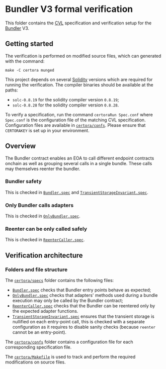 # Bundler V3 formal verification

This folder contains the [CVL](https://docs.certora.com/en/latest/docs/cvl/index.html) specification and verification setup for the [Bundler](../src/Bunlder.sol) V3.

## Getting started

The verification is performed on modified source files, which can generated with the command:

```
make -C certora munged
```

This project depends on several [Solidity](https://soliditylang.org/) versions which are required for running the verification.
The compiler binaries should be available at the paths:

- `solc-0.8.19` for the solidity compiler version `0.8.19`;
- `solc-0.8.28` for the solidity compiler version `0.8.28`.

To verify a specification, run the command `certoraRun Spec.conf` where `Spec.conf` is the configuration file of the matching CVL specification.
Configuration files are available in [`certora/confs`](confs).
Please ensure that `CERTORAKEY` is set up in your environment.

## Overview

The Bundler contract enables an EOA to call different endpoint contracts onchain as well as grouping several calls in a single bundle.
These calls may themselves reenter the bundler.

### Bundler safety

This is checked in [`Bundler.spec`](specs/Bundler.spec) and [`TransientStorageInvariant.spec`](specs/TransientStorageInvariant.spec).

### Only Bundler calls adapters

This is checked in [`OnlyBundler.spec`](specs/OnlyBundler.spec).

### Reenter can be only called safely

This is checked in [`ReenterCaller.spec`](specs/ReenterCaller.spec).

## Verification architecture

### Folders and file structure

The [`certora/specs`](specs) folder contains the following files:

- [`Bundler.spec`](specs/Bundler.spec) checks that Bundler entry points behave as expected;
- [`OnlyBundler.spec`](specs/OnlyBundler.spec) checks that adapters' methods used during a bundle execution may only be called by the Bundler contract;
- [`ReenterCaller.spec`](specs/ReenterCaller.spec) checks that the Bundler can be reentered only by the expected adapter functions.
- [`TransientStorageInvariant.spec`](specs/TransientStorageInvariant.spec) ensures that the transient storage is nullified on each entry-point call, this is checked with a separate configuration as it requires to disable sanity checks (because `reenter` cannot be an entry-point).

The [`certora/confs`](confs) folder contains a configuration file for each corresponding specification file.

The [`certora/Makefile`](Makefile) is used to track and perform the required modifications on source files.
